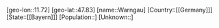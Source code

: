 ﻿---
location: [47.83,11.72]
type: City
tags:
- geo/City


SpocWebEntityId: 35454
isDeleted: false
confidential: public

---
[geo-lon::11.72]
[geo-lat::47.83]
[name::Warngau]
[Country::[[Germany]]]
[State::[[Bayern]]]
[Population::]
[Unknown::]

